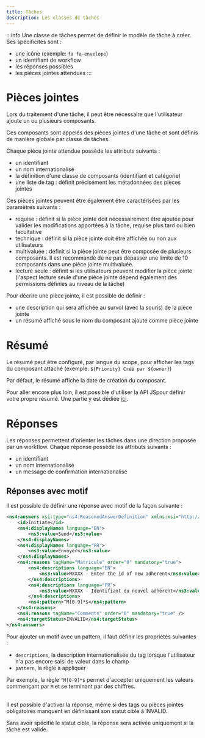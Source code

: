 ```yaml
---
title: Tâches
description: Les classes de tâches
---
```


:::info
Une classe de tâches permet de définir le modèle de tâche à créer. Ses spécificités sont  : 

* une icône (exemple: ``fa fa-envelope``)
* un identifiant de workflow
* les réponses possibles  
* les pièces jointes attendues
:::

# Pièces jointes

Lors du traitement d'une tâche, il peut être nécessaire que l'utilisateur ajoute un ou plusieurs composants.
 
Ces composants sont appelés des pièces jointes d'une tâche et sont définis de manière globale par classe de tâches. 

Chaque pièce jointe attendue possède les attributs suivants : 

* un identifiant
* un nom internationalisé
* la définition d'une classe de composants (identifiant et catégorie) 
* une liste de tag : définit précisément les métadonnées des pièces jointes

Ces pièces jointes peuvent être également être caractérisées par les paramètres suivants : 

* requise : définit si la pièce jointe doit nécessairement être ajoutée pour valider les modifications apportées à la tâche, requise plus tard ou bien facultative 
* technique : définit si la pièce jointe doit être affichée ou non aux utilisateurs
* multivaluée : définit si la pièce jointe peut être composée de plusieurs composants. Il est recommandé de ne pas dépasser une limite de 10 composants dans une pièce jointe multivaluée.
* lecture seule :  définit si les utilisateurs peuvent modifier la pièce jointe (l'aspect lecture seule d'une pièce jointe dépend également des permissions définies au niveau de la tâche)

Pour décrire une pièce jointe, il est possible de définir : 

* une description qui sera affichée au survol (avec la souris) de la pièce jointe
* un résumé affiché sous le nom du composant ajouté comme pièce jointe


# Résumé

Le résumé peut être configuré, par langue du scope, pour afficher les tags du composant attaché (exemple: ``${Priority} Créé par ${owner}``)	

Par défaut, le résumé affiche la date de création du composant.

Pour aller encore plus loin, il est possible d'utiliser la API JSpour définir votre propre résumé. Une partie y est dédiée [ici](broken-link.md).

# Réponses

Les réponses permettent d'orienter les tâches dans une direction proposée par un workflow. 
Chaque réponse possède les attributs suivants : 

* un identifiant
* un nom internationalisé
* un message de confirmation internationalisé

## Réponses avec motif

Il est possible de définir une réponse avec motif de la façon suivante :

```xml
<ns4:answers xsi:type="ns4:ReasonedAnswerDefinition" xmlns:xsi="http://www.w3.org/2001/XMLSchema-instance">
	<id>Initiate</id>
	<ns4:displayNames language="EN">
		<ns3:value>Send</ns3:value>
	</ns4:displayNames>
	<ns4:displayNames language="FR">
		<ns3:value>Envoyer</ns3:value>
	</ns4:displayNames>
	<ns4:reasons tagName="Matricule" order="0" mandatory="true">
		<ns4:descriptions language="EN">
			<ns3:value>MXXXX - Enter the id of new adherent</ns3:value>
		</ns4:descriptions>
		<ns4:descriptions language="FR">
			<ns3:value>MXXXX - Identifiant du nouvel adhérent</ns3:value>
		</ns4:descriptions>
		<ns4:pattern>^M[0-9]*$</ns4:pattern>
	</ns4:reasons>
	<ns4:reasons tagName="Comments" order="0" mandatory="true" />
	<ns4:targetStatus>INVALID</ns4:targetStatus>
</ns4:answers>
```
	
Pour ajouter un motif avec un pattern, il faut définir les propriétés suivantes :

* ``descriptions``, la description internationalisée du tag lorsque l'utilisateur n'a pas encore saisi de valeur dans le champ
* ``pattern``, la règle à appliquer 

Par exemple, la règle ``^M[0-9]*$`` permet d'accepter uniquement les valeurs commençant par ``M`` et se terminant par des chiffres.

<br/>
Il est possible d'activer la réponse, même si des tags ou pièces jointes obligatoires manquent en définissant son statut cible à INVALID. 

Sans avoir spécifié le statut cible, la réponse sera activée uniquement si la tâche est valide.